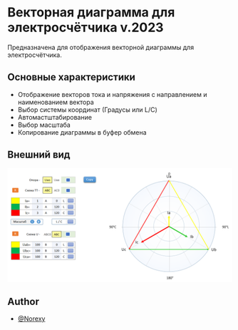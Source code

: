 # Векторная диаграмма для электросчётчика v.2023

Предназначена для отображения векторной диаграммы для электросчётчика.

## Основные характеристики
- Отображение векторов тока и напряжения с направлением и наименованием вектора
- Выбор системы координат (Градусы или L/C)
- Автомастштабирование
- Выбор масштаба
- Копирование диаграммы в буфер обмена


## Внешний вид

![App Screenshot](Screenshot.png)


## Author

- [@Norexy](https://github.com/Norexy)
